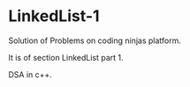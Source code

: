 # LinkedList-1
Solution of Problems on coding ninjas platform.

It is of section LinkedList part 1.

DSA in c++.
